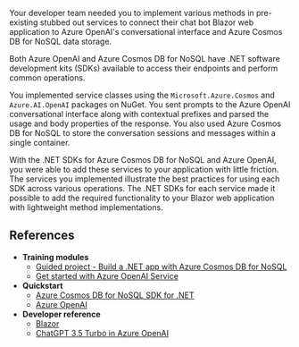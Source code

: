 Your developer team needed you to implement various methods in pre-existing stubbed out services to connect their chat bot Blazor web application to Azure OpenAI's conversational interface and Azure Cosmos DB for NoSQL data storage.

Both Azure OpenAI and Azure Cosmos DB for NoSQL have .NET software development kits (SDKs) available to access their endpoints and perform common operations.

You implemented service classes using the `Microsoft.Azure.Cosmos` and `Azure.AI.OpenAI` packages on NuGet. You sent prompts to the Azure OpenAI conversational interface along with contextual prefixes and parsed the usage and body properties of the response. You also used Azure Cosmos DB for NoSQL to store the conversation sessions and messages within a single container.

With the .NET SDKs for Azure Cosmos DB for NoSQL and Azure OpenAI, you were able to add these services to your application with little friction. The services you implemented illustrate the best practices for using each SDK across various operations. The .NET SDKs for each service made it possible to add the required functionality to your Blazor web application with lightweight method implementations.

## References

- **Training modules**
  - [Guided project - Build a .NET app with Azure Cosmos DB for NoSQL](/training/modules/build-dotnet-app-azure-cosmos-db-nosql/)
  - [Get started with Azure OpenAI Service](/training/modules/get-started-openai/)
- **Quickstart**
  - [Azure Cosmos DB for NoSQL SDK for .NET](/azure/cosmos-db/nosql/quickstart-dotnet)
  - [Azure OpenAI](/azure/cognitive-services/openai/chatgpt-quickstart)
- **Developer reference**
  - [Blazor](/aspnet/core/blazor/)
  - [ChatGPT 3.5 Turbo in Azure OpenAI](/azure/cognitive-services/openai/how-to/chatgpt)
